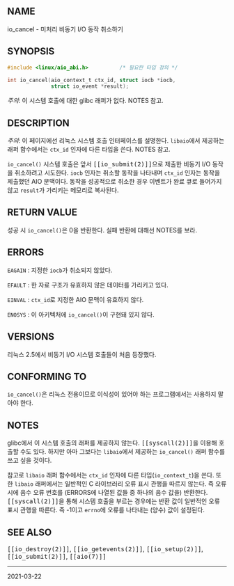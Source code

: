 ## NAME

io_cancel - 미처리 비동기 I/O 동작 취소하기

## SYNOPSIS

```c
#include <linux/aio_abi.h>          /* 필요한 타입 정의 */

int io_cancel(aio_context_t ctx_id, struct iocb *iocb,
              struct io_event *result);
```

*주의*: 이 시스템 호출에 대한 glibc 래퍼가 없다. NOTES 참고.

## DESCRIPTION

*주의*: 이 페이지에선 리눅스 시스템 호출 인터페이스를 설명한다. `libaio`에서 제공하는 래퍼 함수에서는 `ctx_id` 인자에 다른 타입을 쓴다. NOTES 참고.

`io_cancel()` 시스템 호출은 앞서 <tt>[[io_submit(2)]]</tt>으로 제출한 비동기 I/O 동작을 취소하려고 시도한다. `iocb` 인자는 취소할 동작을 나타내며 `ctx_id` 인자는 동작을 제출했던 AIO 문맥이다. 동작을 성공적으로 취소한 경우 이벤트가 완료 큐로 들어가지 않고 `result`가 가리키는 메모리로 복사된다.

## RETURN VALUE

성공 시 `io_cancel()`은 0을 반환한다. 실패 반환에 대해선 NOTES를 보라.

## ERRORS

`EAGAIN`
:   지정한 `iocb`가 취소되지 않았다.

`EFAULT`
:   한 자료 구조가 유효하지 않은 데이터를 가리키고 있다.

`EINVAL`
:   `ctx_id`로 지정한 AIO 문맥이 유효하지 않다.

`ENOSYS`
:   이 아키텍처에 `io_cancel()`이 구현돼 있지 않다.

## VERSIONS

리눅스 2.5에서 비동기 I/O 시스템 호출들이 처음 등장했다.

## CONFORMING TO

`io_cancel()`은 리눅스 전용이므로 이식성이 있어야 하는 프로그램에서는 사용하지 말아야 한다.

## NOTES

glibc에서 이 시스템 호출의 래퍼를 제공하지 않는다. <tt>[[syscall(2)]]</tt>을 이용해 호출할 수도 있다. 하지만 아마 그보다는 `libaio`에서 제공하는 `io_cancel()` 래퍼 함수를 쓰고 싶을 것이다.

참고로 `libaio` 래퍼 함수에서는 `ctx_id` 인자에 다른 타입(`io_context_t`)을 쓴다. 또한 `libaio` 래퍼에서는 일반적인 C 라이브러리 오류 표시 관행을 따르지 않는다. 즉 오류 시에 음수 오류 번호를 (ERRORS에 나열된 값들 중 하나의 음수 값을) 반환한다. <tt>[[syscall(2)]]</tt>을 통해 시스템 호출을 부르는 경우에는 반환 값이 일반적인 오류 표시 관행을 따른다. 즉 -1이고 `errno`에 오류를 나타내는 (양수) 값이 설정된다.

## SEE ALSO

<tt>[[io_destroy(2)]]</tt>, <tt>[[io_getevents(2)]]</tt>, <tt>[[io_setup(2)]]</tt>, <tt>[[io_submit(2)]]</tt>, <tt>[[aio(7)]]</tt>

----

2021-03-22
